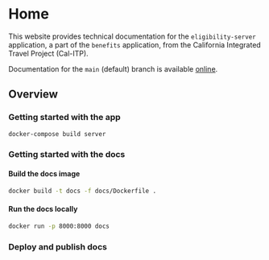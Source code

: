 # Home

This website provides technical documentation for the `eligibility-server` application, a part of the `benefits` application, from the California Integrated Travel Project (Cal-ITP).

Documentation for the `main` (default) branch is available [online](https://docs.calitp.org/benefits).

## Overview

### Getting started with the app

```bash
docker-compose build server
```

### Getting started with the docs

#### Build the docs image

```bash
docker build -t docs -f docs/Dockerfile .
```

#### Run the docs locally

```bash
docker run -p 8000:8000 docs
```

### Deploy and publish docs
